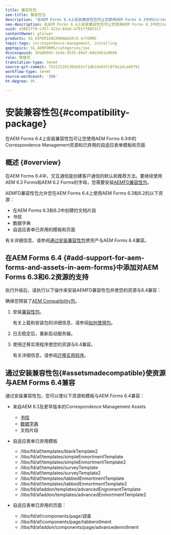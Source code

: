 ```yaml
---
title: 兼容性包
seo-title: 兼容性包
description: '在AEM Forms 6.4上安装兼容性包可让您使用AEM Forms 6.3中的Correspondence Management资源和已弃用的自适应表单模板和页面 '
seo-description: 在AEM Forms 6.4上安装兼容性包可让您使用AEM Forms 6.3中的Correspondence Management资源和已弃用的自适应表单模板和页面
uuid: e50b1ff9-c357-422a-8da8-a791ff805317
contentOwner: gtalwar
products: SG_EXPERIENCEMANAGER/6.4/FORMS
topic-tags: correspondence-management, installing
geptopics: SG_AEMFORMS/categories/jee
discoiquuid: 38a80992-2eda-4535-89af-0de34b1a9686
role: 管理员
translation-type: tm+mt
source-git-commit: 75312539136bb53cf1db1de03fc0f9a1dca49791
workflow-type: tm+mt
source-wordcount: '388'
ht-degree: 9%

---
```



# 安装兼容性包{#compatibility-package}

在AEM Forms 6.4上安装兼容性包可让您使用AEM Forms 6.3中的Correspondence Management资源和已弃用的自适应表单模板和页面

## 概述 {#overview}

在AEM Forms 6.4中，交互通信是创建客户通信的默认和推荐方法。要继续使用AEM 6.3 Forms和AEM 6.2 Forms的字母，您需要安装[AEMFD兼容性包](https://www.adobeaemcloud.com/content/marketplace/marketplaceProxy.html?packagePath=/content/companies/public/adobe/packages/cq640/fd/AEM-FORMS-6.4-COMPAT)。

AEMFD兼容性包允许您在AEM Forms 6.4上使用AEM Forms 6.3和6.2的以下资源：

* 在AEM Forms 6.3和6.2中创建的文档片段
* 书信
* 数据字典
* 自适应表单已弃用的模板和页面

有关详细信息，请参阅[通过安装兼容性包](/help/forms/using/compatibility-package.md#assetsmadecompatible)使资产与AEM Forms 6.4兼容。

## 在AEM Forms 6.4 {#add-support-for-aem-forms-and-assets-in-aem-forms}中添加对AEM Forms 6.3和6.2资源的支持

执行升级后，请执行以下操作来安装AEMFD兼容性包并使您的资源与6.4兼容：

确保您预装了[AEM Compatibility包](/help/sites-deploying/backward-compatibility.md)。

1. 安装[兼容性包](https://www.adobeaemcloud.com/content/marketplace/marketplaceProxy.html?packagePath=/content/companies/public/adobe/packages/cq640/fd/AEM-FORMS-6.4-COMPAT)。

   有关上载和安装包的详细信息，请参阅[如何使用包](/help/sites-administering/package-manager.md)。

1. 日志稳定后，重新启动服务器。
1. 使用迁移实用程序使您的资源与6.4兼容。

   有关详细信息，请参阅[迁移实用程序](/help/forms/using/migration-utility.md)。

## 通过安装兼容性包{#assetsmadecompatible}使资源与AEM Forms 6.4兼容

通过安装兼容性包，您可以使以下资源和模板与AEM Forms 6.4兼容：

* 来自AEM 6.3及更早版本的Correspondence Management Assets

   * [书信](/help/forms/using/create-letter.md)
   * [数据字典](/help/forms/using/data-dictionary.md)
   * 文档片段

* 自适应表单已弃用模板

   * /libs/fd/af/templates/blankTemplate2
   * /libs/fd/af/templates/simpleEnmortmentTemplate
   * /libs/fd/af/templates/simpleEnmortmentTemplate2
   * /libs/fd/af/templates/surveyTemplate
   * /libs/fd/af/templates/surveyTemplate2
   * /libs/fd/af/templates/tabbedEnmortmentTemplate
   * /libs/fd/af/templates/tabbedEnmortmentTemplate2
   * /libs/fd/afaddon/templates/advancedEngromentTemplate
   * /libs/fd/afaddon/templates/advancedEnmortmentTemplate2

* 自适应表单已弃用的页面：

   * /libs/fd/af/components/page/调查
   * /libs/fd/af/components/page/tabberollment
   * /libs/fd/afaddon/components/page/advancedenrollment

